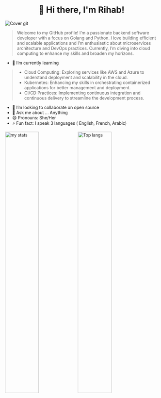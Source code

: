 
<h1 align="center">👋 Hi there, I'm Rihab!</h1>

![Cover git](https://github.com/user-attachments/assets/76ee6541-6764-407b-b95d-70314fb812bf)
                                                                                                                                          

> Welcome to my GitHub profile! I’m a passionate backend software developer
> with a focus on Golang and Python.
I love building efficient and scalable applications
> and I’m enthusiastic about microservices architecture and DevOps practices.
  Currently, I’m diving into cloud computing to enhance my skills and broaden my horizons.

- 🌱 I’m currently learning

> - Cloud Computing: Exploring services like AWS and Azure to understand deployment and scalability in the cloud.
> - Kubernetes: Enhancing my skills in orchestrating containerized applications for better management and deployment.
> - CI/CD Practices: Implementing continuous integration and continuous delivery to streamline the development process.

 - 👯 I’m looking to collaborate on open source
 - 💬 Ask me about ... Anything
 - 😄 Pronouns: She/Her
 - ⚡ Fun fact: I speak 3 languages ( English, French, Arabic)


 

<img alt="my stats" align="left" width="47%" src="https://github-readme-stats.vercel.app/api?username=Rihab-Sakhri&rank_icon=github"/>

<img alt="Top langs" align="left" width="47%" src="https://github-readme-stats.vercel.app/api/top-langs/?username=Rihab-Sakhri&layout=donut"/>











